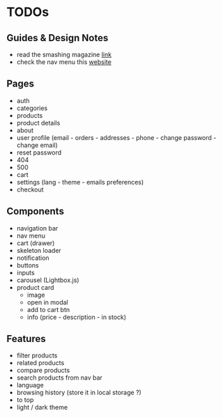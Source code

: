 # TODOs

## Guides & Design Notes

- read the smashing magazine [link](https://www.smashingmagazine.com/2020/11/best-practices-ecommerce-ui-design/)
- check the nav menu this [website](https://webflow.com/ecommerce-ui-kit-prospero)

## Pages

- auth
- categories
- products
- product details
- about
- user profile (email - orders - addresses - phone - change password - change email)
- reset password
- 404
- 500
- cart
- settings (lang - theme - emails preferences)
- checkout

## Components

- navigation bar
- nav menu
- cart (drawer)
- skeleton loader
- notification
- buttons
- inputs
- carousel (Lightbox.js)
- product card
  - image
  - open in modal
  - add to cart btn
  - info (price - description - in stock)

## Features

- filter products
- related products
- compare products
- search products from nav bar
- language
- browsing history (store it in local storage ?)
- to top
- light / dark theme
